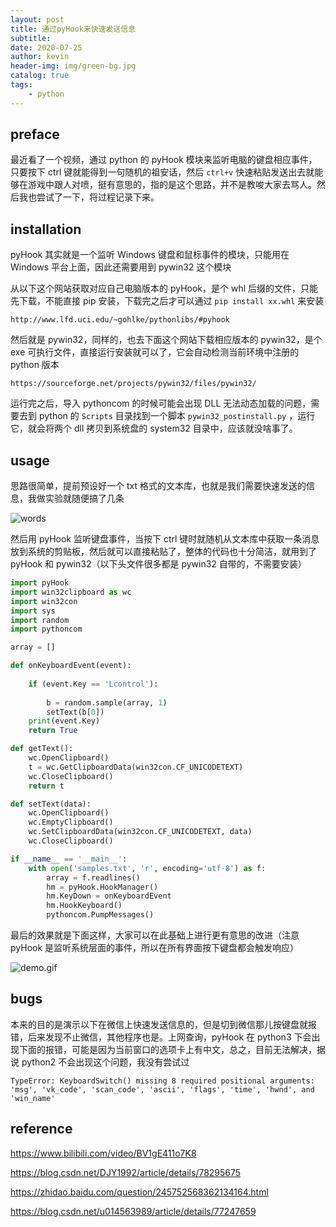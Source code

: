 ```yaml
---
layout: post
title: 通过pyHook来快速发送信息
subtitle: 
date: 2020-07-25
author: kevin
header-img: img/green-bg.jpg
catalog: true
tags:
    - python
---
```




## preface 



最近看了一个视频，通过 python 的 pyHook 模块来监听电脑的键盘相应事件，只要按下 ctrl 键就能得到一句随机的祖安话，然后 `ctrl+v` 快速粘贴发送出去就能够在游戏中跟人对喷，挺有意思的，指的是这个思路，并不是教唆大家去骂人。然后我也尝试了一下，将过程记录下来。



## installation



pyHook 其实就是一个监听 Windows 键盘和鼠标事件的模块，只能用在 Windows 平台上面，因此还需要用到 pywin32 这个模块



从以下这个网站获取对应自己电脑版本的 pyHook，是个 whl 后缀的文件，只能先下载，不能直接 pip 安装，下载完之后才可以通过 `pip install xx.whl` 来安装



```
http://www.lfd.uci.edu/~gohlke/pythonlibs/#pyhook
```



然后就是 pywin32，同样的，也去下面这个网站下载相应版本的 pywin32，是个 exe 可执行文件，直接运行安装就可以了，它会自动检测当前环境中注册的 python 版本



```
https://sourceforge.net/projects/pywin32/files/pywin32/
```



运行完之后，导入 pythoncom 的时候可能会出现 DLL 无法动态加载的问题，需要去到 python 的 `Scripts` 目录找到一个脚本 `pywin32_postinstall.py` ，运行它，就会将两个 dll 拷贝到系统盘的 system32 目录中，应该就没啥事了。



## usage



思路很简单，提前预设好一个 txt 格式的文本库，也就是我们需要快速发送的信息，我做实验就随便搞了几条

![words](https://i.loli.net/2020/07/27/J8XDfGI65OsB3tq.png)



然后用 pyHook 监听键盘事件，当按下 ctrl 键时就随机从文本库中获取一条消息放到系统的剪贴板，然后就可以直接粘贴了，整体的代码也十分简洁，就用到了 pyHook 和 pywin32（以下头文件很多都是 pywin32 自带的，不需要安装）



```python
import pyHook
import win32clipboard as wc
import win32con
import sys
import random
import pythoncom

array = []

def onKeyboardEvent(event):
    
    if (event.Key == 'Lcontrol'):
    
        b = random.sample(array, 1)
        setText(b[0])
    print(event.Key)
    return True

def getText():
    wc.OpenClipboard()
    t = wc.GetClipboardData(win32con.CF_UNICODETEXT)
    wc.CloseClipboard()
    return t

def setText(data):
    wc.OpenClipboard()
    wc.EmptyClipboard()
    wc.SetClipboardData(win32con.CF_UNICODETEXT, data)
    wc.CloseClipboard()

if __name__ == '__main__':
    with open('samples.txt', 'r', encoding='utf-8') as f:
        array = f.readlines()
        hm = pyHook.HookManager()
        hm.KeyDown = onKeyboardEvent
        hm.HookKeyboard()
        pythoncom.PumpMessages()

```



最后的效果就是下面这样，大家可以在此基础上进行更有意思的改进（注意 pyHook 是监听系统层面的事件，所以在所有界面按下键盘都会触发响应）



![demo.gif](https://i.loli.net/2020/07/27/WbkBwnI1ETDG47Z.gif)



## bugs



本来的目的是演示以下在微信上快速发送信息的，但是切到微信那儿按键盘就报错，后来发现不止微信，其他程序也是。上网查询，pyHook 在 python3 下会出现下面的报错，可能是因为当前窗口的选项卡上有中文，总之，目前无法解决，据说 python2 不会出现这个问题，我没有尝试过



```
TypeError: KeyboardSwitch() missing 8 required positional arguments: 'msg', 'vk_code', 'scan_code', 'ascii', 'flags', 'time', 'hwnd', and 'win_name'
```



## reference 



https://www.bilibili.com/video/BV1gE411o7K8

https://blog.csdn.net/DJY1992/article/details/78295675

https://zhidao.baidu.com/question/245752568362134164.html

https://blog.csdn.net/u014563989/article/details/77247659